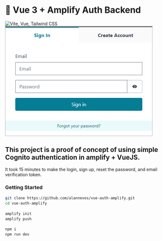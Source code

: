 # 🐒 Vue 3 + Amplify Auth Backend

![Vite, Vue, Tailwind CSS](https://miro.medium.com/max/1400/1*8IWuzPLE7Yv2mOmtucn1WQ.jpeg)
![](https://raw.githubusercontent.com/alanneves/vue-auth-amplify/master/assets/login.png)
## This project is a proof of concept of using simple Cognito authentication in amplify + VueJS.
It took 15 minutes to make the login, sign up, reset the password, and email verification token.

### Getting Started

```sh
git clone https://github.com/alanneves/vue-auth-amplify.git
cd vue-auth-amplify

amplify init
amplify push

npm i
npm run dev
```